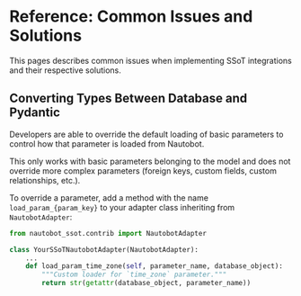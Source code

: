 # Reference: Common Issues and Solutions

This pages describes common issues when implementing SSoT integrations and their respective solutions.

## Converting Types Between Database and Pydantic

Developers are able to override the default loading of basic parameters to control how that parameter is loaded from Nautobot.

This only works with basic parameters belonging to the model and does not override more complex parameters (foreign keys, custom fields, custom relationships, etc.).

To override a parameter, add a method with the name `load_param_{param_key}` to your adapter class inheriting from `NautobotAdapter`:

```python
from nautobot_ssot.contrib import NautobotAdapter

class YourSSoTNautobotAdapter(NautobotAdapter):
    ...    
    def load_param_time_zone(self, parameter_name, database_object):
        """Custom loader for `time_zone` parameter."""
        return str(getattr(database_object, parameter_name))
```

